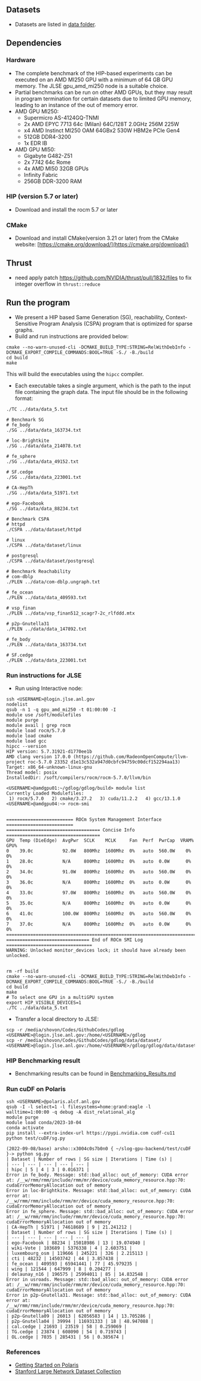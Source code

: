 ## Datasets
- Datasets are listed in [data folder](data).

## Dependencies
### Hardware
- The complete benchmark of the HIP-based experiments can be executed on an AMD MI250 GPU with a minimum of 64 GB GPU memory. The JLSE gpu_amd_mi250 node is a suitable choice.
- Partial benchmarks can be run on other AMD GPUs, but they may result in program termination for certain datasets due to limited GPU memory, leading to an instance of the out of memory error.
- AMD GPU MI250:
  - Supermicro AS-4124GQ-TNMI
  - 2x AMD EPYC 7713 64c (Milan) 64C/128T 2.0GHz 256M 225W
  - x4 AMD Instinct MI250 OAM 64GBx2 530W HBM2e PCIe Gen4
  - 512GB DDR4-3200
  - 1x EDR IB
- AMD GPU MI50:
  - Gigabyte G482-Z51
  - 2x 7742 64c Rome
  - 4x AMD MI50 32GB GPUs
  - Infinity Fabric
  - 256GB DDR-3200 RAM

### HIP (version 5.7 or later)
- Download and install the rocm 5.7 or later
### CMake 
- Download and install CMake(version 3.21 or later) from the CMake website: [https://cmake.org/download/](https://cmake.org/download/)
## Thrust
- need apply patch https://github.com/NVIDIA/thrust/pull/1832/files to fix integer overflow in `thrust::reduce`

## Run the program
- We present a HIP based Same Generation (SG), reachability, Context-Sensitive Program Analysis (CSPA) program that is optimized for sparse graphs.
- Build and run instructions are provided below:
```shell
cmake --no-warn-unused-cli -DCMAKE_BUILD_TYPE:STRING=RelWithDebInfo -DCMAKE_EXPORT_COMPILE_COMMANDS:BOOL=TRUE -S./ -B./build 
cd build
make
```
This will build the executables using the `hipcc` compiler.
- Each executable takes a single argument, which is the path to the input file containing the graph data. The input file should be in the following format:
```shell
./TC ../data/data_5.txt

# Benchmark SG
# fe_body
./SG ../data/data_163734.txt

# loc-Brightkite
./SG ../data/data_214078.txt

# fe_sphere
./SG ../data/data_49152.txt

# SF.cedge
./SG ../data/data_223001.txt

# CA-HepTh
./SG ../data/data_51971.txt

# ego-Facebook
./SG ../data/data_88234.txt

# Benchmark CSPA
# httpd
./CSPA ../data/dataset/httpd

# linux
./CSPA ../data/dataset/linux

# postgresql
./CSPA ../data/dataset/postgresql

# Benchmark Reachability
# com-dblp
./PLEN ../data/com-dblp.ungraph.txt

# fe_ocean
./PLEN ../data/data_409593.txt

# vsp_finan
./PLEN ../data/vsp_finan512_scagr7-2c_rlfddd.mtx

# p2p-Gnutella31
./PLEN ../data/data_147892.txt

# fe_body
./PLEN ../data/data_163734.txt

# SF.cedge
./PLEN ../data/data_223001.txt
```
### Run instructions for JLSE
- Run using Interactive node:
```shell
ssh <USERNAME>@login.jlse.anl.gov
nodelist
qsub -n 1 -q gpu_amd_mi250 -t 01:00:00 -I
module use /soft/modulefiles
module purge
module avail | grep rocm
module load rocm/5.7.0
module load cmake
module load gcc
hipcc --version
HIP version: 5.7.31921-d1770ee1b
AMD clang version 17.0.0 (https://github.com/RadeonOpenCompute/llvm-project roc-5.7.0 23352 d1e13c532a947d0cbfc94759c00dcf152294aa13)
Target: x86_64-unknown-linux-gnu
Thread model: posix
InstalledDir: /soft/compilers/rocm/rocm-5.7.0/llvm/bin

<USERNAME>@amdgpu01:~/gdlog/gdlog/build> module list
Currently Loaded Modulefiles:
 1) rocm/5.7.0   2) cmake/3.27.2   3) cuda/11.2.2   4) gcc/13.1.0 
<USERNAME>@amdgpu04:~> rocm-smi


========================= ROCm System Management Interface =========================
=================================== Concise Info ===================================
GPU  Temp (DieEdge)  AvgPwr  SCLK    MCLK     Fan  Perf  PwrCap  VRAM%  GPU%  
0    39.0c           92.0W   800Mhz  1600Mhz  0%   auto  560.0W    0%   0%    
1    28.0c           N/A     800Mhz  1600Mhz  0%   auto  0.0W      0%   0%    
2    34.0c           91.0W   800Mhz  1600Mhz  0%   auto  560.0W    0%   0%    
3    36.0c           N/A     800Mhz  1600Mhz  0%   auto  0.0W      0%   0%    
4    33.0c           97.0W   800Mhz  1600Mhz  0%   auto  560.0W    0%   0%    
5    35.0c           N/A     800Mhz  1600Mhz  0%   auto  0.0W      0%   0%    
6    41.0c           100.0W  800Mhz  1600Mhz  0%   auto  560.0W    0%   0%    
7    37.0c           N/A     800Mhz  1600Mhz  0%   auto  0.0W      0%   0%    
====================================================================================
=============================== End of ROCm SMI Log ================================
WARNING: Unlocked monitor_devices lock; it should have already been unlocked.


rm -rf build
cmake --no-warn-unused-cli -DCMAKE_BUILD_TYPE:STRING=RelWithDebInfo -DCMAKE_EXPORT_COMPILE_COMMANDS:BOOL=TRUE -S./ -B./build 
cd build
make
# To select one GPU in a multiGPU system
export HIP_VISIBLE_DEVICES=1
./TC ../data/data_5.txt
```
- Transfer a local directory to JLSE:
```shell
scp -r /media/shovon/Codes/GithubCodes/gdlog <USERNAME>@login.jlse.anl.gov:/home/<USERNAME>/gdlog
scp -r /media/shovon/Codes/GithubCodes/gdlog/data/dataset/ <USERNAME>@login.jlse.anl.gov:/home/<USERNAME>/gdlog/gdlog/data/dataset/
```

### HIP Benchmarking result
- Benchmarking results can be found in [Benchmarking_Results.md](Benchmarking_Results.md)

### Run cuDF on Polaris
```shell
ssh <USERNAME>@polaris.alcf.anl.gov
qsub -I -l select=1 -l filesystems=home:grand:eagle -l walltime=1:00:00 -q debug -A dist_relational_alg
module purge
module load conda/2023-10-04
conda activate
pip install --extra-index-url https://pypi.nvidia.com cudf-cu11
python test/cuDF/sg.py

(2022-09-08/base) arsho::x3004c0s7b0n0 { ~/slog-gpu-backend/test/cuDF }-> python sg.py
| Dataset | Number of rows | SG size | Iterations | Time (s) |
| --- | --- | --- | --- | --- |
| hipc | 5 | 4 | 3 | 0.016371 |
Error in fe_body. Message: std::bad_alloc: out_of_memory: CUDA error at: /__w/rmm/rmm/include/rmm/mr/device/cuda_memory_resource.hpp:70: cudaErrorMemoryAllocation out of memory
Error in loc-Brightkite. Message: std::bad_alloc: out_of_memory: CUDA error at: /__w/rmm/rmm/include/rmm/mr/device/cuda_memory_resource.hpp:70: cudaErrorMemoryAllocation out of memory
Error in fe_sphere. Message: std::bad_alloc: out_of_memory: CUDA error at: /__w/rmm/rmm/include/rmm/mr/device/cuda_memory_resource.hpp:70: cudaErrorMemoryAllocation out of memory
| CA-HepTh | 51971 | 74618689 | 9 | 21.241212 |
| Dataset | Number of rows | SG size | Iterations | Time (s) |
| --- | --- | --- | --- | --- |
| ego-Facebook | 88234 | 15018986 | 13 | 19.074940 |
| wiki-Vote | 103689 | 5376338 | 4 | 2.603751 |
| luxembourg_osm | 119666 | 245221 | 326 | 2.215113 |
| cti | 48232 | 14503742 | 44 | 3.857438 |
| fe_ocean | 409593 | 65941441 | 77 | 45.979235 |
| wing | 121544 | 647999 | 8 | 0.204277 |
| delaunay_n16 | 196575 | 25994011 | 85 | 14.832548 |
Error in usroads. Message: std::bad_alloc: out_of_memory: CUDA error at: /__w/rmm/rmm/include/rmm/mr/device/cuda_memory_resource.hpp:70: cudaErrorMemoryAllocation out of memory
Error in p2p-Gnutella31. Message: std::bad_alloc: out_of_memory: CUDA error at: /__w/rmm/rmm/include/rmm/mr/device/cuda_memory_resource.hpp:70: cudaErrorMemoryAllocation out of memory
| p2p-Gnutella09 | 26013 | 62056583 | 14 | 13.705286 |
| p2p-Gnutella04 | 39994 | 116931333 | 18 | 48.947088 |
| cal.cedge | 21693 | 23519 | 58 | 0.259069 |
| TG.cedge | 23874 | 608090 | 54 | 0.719743 |
| OL.cedge | 7035 | 285431 | 56 | 0.385674 |
```


### References
- [Getting Started on Polaris](https://docs.alcf.anl.gov/polaris/getting-started/)
- [Stanford Large Network Dataset Collection](https://snap.stanford.edu/data/index.html)
